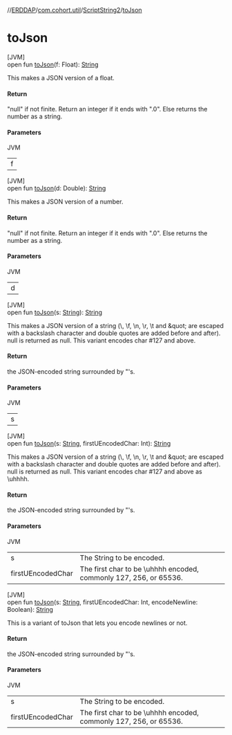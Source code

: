 //[ERDDAP](../../../index.md)/[com.cohort.util](../index.md)/[ScriptString2](index.md)/[toJson](to-json.md)

# toJson

[JVM]\
open fun [toJson](to-json.md)(f: Float): [String](https://docs.oracle.com/en/java/javase/21/docs/api/java.base/java/lang/String.html)

This makes a JSON version of a float.

#### Return

&quot;null&quot; if not finite. Return an integer if it ends with &quot;.0&quot;. Else returns the number as a string.

#### Parameters

JVM

| |
|---|
| f |

[JVM]\
open fun [toJson](to-json.md)(d: Double): [String](https://docs.oracle.com/en/java/javase/21/docs/api/java.base/java/lang/String.html)

This makes a JSON version of a number.

#### Return

&quot;null&quot; if not finite. Return an integer if it ends with &quot;.0&quot;. Else returns the number as a string.

#### Parameters

JVM

| |
|---|
| d |

[JVM]\
open fun [toJson](to-json.md)(s: [String](https://docs.oracle.com/en/java/javase/21/docs/api/java.base/java/lang/String.html)): [String](https://docs.oracle.com/en/java/javase/21/docs/api/java.base/java/lang/String.html)

This makes a JSON version of a string (\\, \f, \n, \r, \t and \&quot; are escaped with a backslash character and double quotes are added before and after). null is returned as null. This variant encodes char #127 and above.

#### Return

the JSON-encoded string surrounded by &quot;'s.

#### Parameters

JVM

| |
|---|
| s |

[JVM]\
open fun [toJson](to-json.md)(s: [String](https://docs.oracle.com/en/java/javase/21/docs/api/java.base/java/lang/String.html), firstUEncodedChar: Int): [String](https://docs.oracle.com/en/java/javase/21/docs/api/java.base/java/lang/String.html)

This makes a JSON version of a string (\\, \f, \n, \r, \t and \&quot; are escaped with a backslash character and double quotes are added before and after). null is returned as null. This variant encodes char #127 and above as \\uhhhh.

#### Return

the JSON-encoded string surrounded by &quot;'s.

#### Parameters

JVM

| | |
|---|---|
| s | The String to be encoded. |
| firstUEncodedChar | The first char to be \\uhhhh encoded, commonly 127, 256, or 65536. |

[JVM]\
open fun [toJson](to-json.md)(s: [String](https://docs.oracle.com/en/java/javase/21/docs/api/java.base/java/lang/String.html), firstUEncodedChar: Int, encodeNewline: Boolean): [String](https://docs.oracle.com/en/java/javase/21/docs/api/java.base/java/lang/String.html)

This is a variant of toJson that lets you encode newlines or not.

#### Return

the JSON-encoded string surrounded by &quot;'s.

#### Parameters

JVM

| | |
|---|---|
| s | The String to be encoded. |
| firstUEncodedChar | The first char to be \\uhhhh encoded, commonly 127, 256, or 65536. |